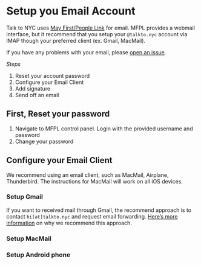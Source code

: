 # Setup you Email Account

Talk to NYC uses [May First/People Link](https://mayfirst.org/en/index.html) for email. MFPL provides a webmail interface, but it recommend that you setup your `@talkto.nyc` account via IMAP though your preferred client (ex. Gmail, MacMail). 

If you have any problems with your email, please [open an issue](). 

*Steps*

1. Reset your account password
2. Configure your Email Client
3. Add signature
4. Send off an email

## First, Reset your password

1. Navigate to MFPL control panel. Login with the provided username and password
2. Change your password

## Configure your Email Client

We recommend using an email client, such as MacMail, Airplane, Thunderbird. The instructions for MacMail will work on all iOS devices. 

### Setup Gmail

If you want to received mail through Gmail, the recommend approach is to contact `hi[at]talkto.nyc` and request email forwarding. [Here’s more information]() on why we recommend this approach.


### Setup MacMail



### Setup Android phone
